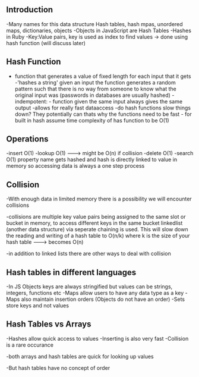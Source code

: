 ## Introduction
-Many names for this data structure Hash tables, hash mpas, unordered maps, dictionaries, objects
-Objects in JavaScript are Hash Tables
-Hashes in Ruby
-Key:Value pairs, key is used as index to find values -> done using hash function (will discuss later) 

## Hash Function
- function that generates a value of fixed length for each input that it gets
-'hashes a string' given an input the function generates a random pattern such that there is no way from someone to know what the original input was (passwords in databases are usually hashed)
-indempotent: - function given the same input always gives the same output
-allows for really fast dataaccess
-do hash functions slow things down? They potentially can thats why the functions need to be fast - for built in hash assume time complexity of has function to be O(1)

## Operations
-insert O(1)
-lookup O(1) ---> might be O(n) if collision
-delete O(1)
-search O(1)
property name gets hashed and hash is directly linked to value in memory so accessing data is always a one step process

## Collision
-With enough data in limited memory there is a possibility we will encounter collisions

-collisions are multiple key value pairs being assigned to the same slot or bucket in memory, to access different keys in the same bucket linkedlist (another data structure) via seperate chaining is used. This will slow down the reading and writing of a hash table to O(n/k) where k is the size of your hash table ---> becomes O(n)

-in addition to linked lists there are other ways to deal with collision

## Hash tables in different languages

-In JS Objects keys are always stringified but values can be strings, integers, functions etc
-Maps allow users to have any data type as a key
-Maps also maintain insertion orders (Objects do not have an order)
-Sets store keys and not values

## Hash Tables vs Arrays

-Hashes allow quick access to values 
-Inserting is also very fast
-Collision is a rare occurance

-both arrays and hash tables are quick for looking up values

-But hash tables have no concept of order
